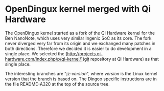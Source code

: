 # OpenDingux kernel merged with Qi Hardware

The OpenDingux kernel started as a fork of the Qi Hardware kernel for the Ben NanoNote, which uses very similar Ingenic SoC as its core. The fork never diverged very far from its origin and we exchanged many patches in both directions. Therefore we decided it is easier to do development in a single place. We selected the [http://projects.qi-hardware.com/index.php/p/qi-kernel/](git repository at Qi Hardware) as that single place.

The interesting branches are "jz-*version*", where *version* is the Linux kernel version that the branch is based on. The Dingoo specific instructions are in the file README-A320 at the top of the source tree.
